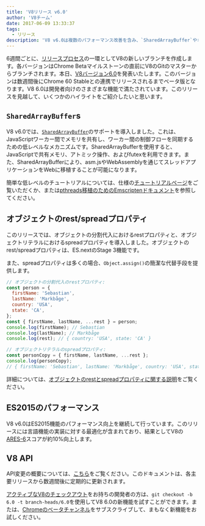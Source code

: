 ```yaml
---
title: 'V8リリース v6.0'
author: 'V8チーム'
date: 2017-06-09 13:33:37
tags:
  - リリース
description: 'V8 v6.0は複数のパフォーマンス改善を含み、`SharedArrayBuffer`やオブジェクトのrest/spreadプロパティのサポートを導入しました。'
---
```

6週間ごとに、[リリースプロセス](/docs/release-process)の一環としてV8の新しいブランチを作成します。各バージョンはChrome Betaマイルストーンの直前にV8のGitのマスターからブランチされます。本日、[V8バージョン6.0](https://chromium.googlesource.com/v8/v8.git/+log/branch-heads/6.0)を発表いたします。このバージョンは数週間後にChrome 60 Stableとの連携でリリースされるまでベータ版となります。V8 6.0は開発者向けのさまざまな機能で満たされています。このリリースを見越して、いくつかのハイライトをご紹介したいと思います。

<!--truncate-->
## `SharedArrayBuffer`s

V8 v6.0では、[`SharedArrayBuffer`](https://developer.mozilla.org/en-US/docs/Web/JavaScript/Reference/Global_Objects/SharedArrayBuffer)のサポートを導入しました。これは、JavaScriptワーカー間でメモリを共有し、ワーカー間の制御フローを同期するための低レベルなメカニズムです。SharedArrayBufferを使用すると、JavaScriptで共有メモリ、アトミック操作、およびfutexを利用できます。また、SharedArrayBufferにより、asm.jsやWebAssemblyを通じてスレッドアプリケーションをWebに移植することが可能になります。

簡単な低レベルのチュートリアルについては、仕様の[チュートリアルページ](https://github.com/tc39/ecmascript_sharedmem/blob/master/TUTORIAL.md)をご覧いただくか、または[pthreads移植のためのEmscriptenドキュメント](https://kripken.github.io/emscripten-site/docs/porting/pthreads.html)を参照してください。

## オブジェクトのrest/spreadプロパティ

このリリースでは、オブジェクトの分割代入におけるrestプロパティと、オブジェクトリテラルにおけるspreadプロパティを導入しました。オブジェクトのrest/spreadプロパティは、ES.nextのStage 3機能です。

また、spreadプロパティは多くの場合、`Object.assign()`の簡潔な代替手段を提供します。

```js
// オブジェクトの分割代入のrestプロパティ:
const person = {
  firstName: 'Sebastian',
  lastName: 'Markbåge',
  country: 'USA',
  state: 'CA',
};
const { firstName, lastName, ...rest } = person;
console.log(firstName); // Sebastian
console.log(lastName); // Markbåge
console.log(rest); // { country: 'USA', state: 'CA' }

// オブジェクトリテラルのspreadプロパティ:
const personCopy = { firstName, lastName, ...rest };
console.log(personCopy);
// { firstName: 'Sebastian', lastName: 'Markbåge', country: 'USA', state: 'CA' }
```

詳細については、[オブジェクトのrestとspreadプロパティに関する説明](/features/object-rest-spread)をご覧ください。

## ES2015のパフォーマンス

V8 v6.0はES2015機能のパフォーマンス向上を継続して行っています。このリリースには言語機能の実装に対する最適化が含まれており、結果としてV8の[ARES-6](http://browserbench.org/ARES-6/)スコアが約10%向上します。

## V8 API

API変更の概要については、[こちら](https://docs.google.com/document/d/1g8JFi8T_oAE_7uAri7Njtig7fKaPDfotU6huOa1alds/edit)をご覧ください。このドキュメントは、各主要リリースから数週間後に定期的に更新されます。

[アクティブなV8のチェックアウト](/docs/source-code#using-git)をお持ちの開発者の方は、`git checkout -b 6.0 -t branch-heads/6.0`を使用してV8 6.0の新機能を試すことができます。または、[Chromeのベータチャンネル](https://www.google.com/chrome/browser/beta.html)をサブスクライブして、まもなく新機能をお試しください。
